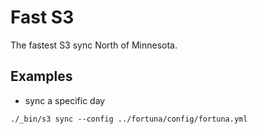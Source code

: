 # Fast S3

The fastest S3 sync North of Minnesota.

## Examples

- sync a specific day
```
./_bin/s3 sync --config ../fortuna/config/fortuna.yml
```
